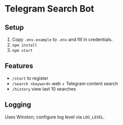 # Telegram Search Bot

## Setup
1. Copy `.env.example` to `.env` and fill in credentials.
2. `npm install`
3. `npm start`

## Features
- `/start` to register
- `/search <keyword>` web + Telegram content search
- `/history` view last 10 searches

## Logging
Uses Winston; configure log level via `LOG_LEVEL`.